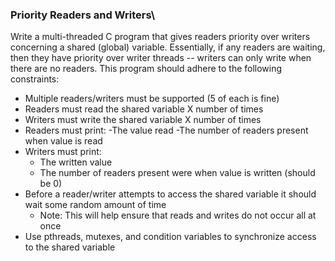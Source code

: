 ### Priority Readers and Writers\
Write a multi-threaded C program that gives readers priority over writers concerning a shared (global) variable. Essentially, if any readers are waiting, then they have priority over writer threads -- writers can only write when there are no readers. This program should adhere to the following constraints:

- Multiple readers/writers must be supported (5 of each is fine)
- Readers must read the shared variable X number of times
- Writers must write the shared variable X number of times
- Readers must print:
	-The value read
	-The number of readers present when value is read
- Writers must print:
	- The written value
	- The number of readers present were when value is written (should be 0)
- Before a reader/writer attempts to access the shared variable it should wait some random amount of time
	- Note: This will help ensure that reads and writes do not occur all at once
- Use pthreads, mutexes, and condition variables to synchronize access to the shared variable
